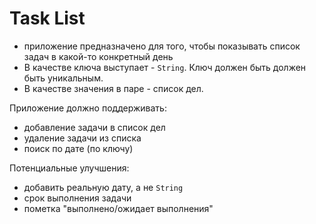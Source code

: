 # Task List

- приложение предназначено для того, чтобы показывать список задач в какой-то конкретный день
- В качестве ключа выступает - `String`. Ключ должен быть должен быть уникальным.
- В качестве значения в паре  - список дел.

Приложение должно поддерживать:
 - добавление задачи в список дел
 - удаление задачи из списка
 - поиск по дате (по ключу)


Потенциальные улучшения:
 - добавить реальную дату, а не `String`
 - срок выполнения задачи
 - пометка "выполнено/ожидает выполнения"